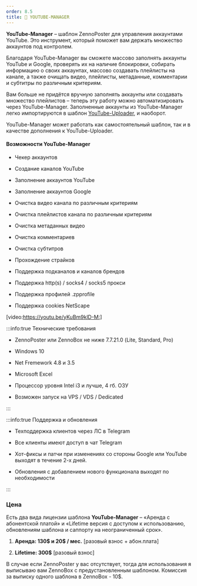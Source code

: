 ```yaml
---
order: 8.5
title: 💚 YOUTUBE-MANAGER
---
```


**YouTube-Manager** – шаблон ZennoPoster для управления аккаунтами YouTube. Это инструмент, который поможет вам держать множество аккаунтов под контролем.

Благодаря YouTube-Manager вы сможете массово заполнять аккаунты YouTube и Google, проверять их на наличие блокировки, собирать информацию о своих аккаунтах, массово создавать плейлисты на канале, а также очищать видео, плейлисты, метаданные, комментарии и субтитры по различным критериям.

Вам больше не придётся вручную заполнять аккаунты или создавать множество плейлистов – теперь эту работу можно автоматизировать через YouTube-Manager. Заполненные аккаунты из YouTube-Manager легко импортируются в шаблон [YouTube-Uploader](./../youtube-uploader/_index), и наоборот.

YouTube-Manager может работать как самостоятельный шаблон, так и в качестве дополнения к YouTube-Uploader.

#### Возможности **YouTube-Manager**

-  Чекер аккаунтов

-  Создание каналов YouTube

-  Заполнение аккаунтов YouTube

-  Заполнение аккаунтов Google

-  Очистка видео канала по различным критериям

-  Очистка плейлистов канала по различным критериям

-  Очистка метаданных видео

-  Очистка комментариев

-  Очистка субтитров

-  Прохождение страйков

-  Поддержка подканалов и каналов брендов

-  Поддержка http(s) / socks4 / socks5 прокси

-  Поддержка профилей .zpprofile

-  Поддержка cookies NetScape

   

[video:https://youtu.be/yKuBm9klD-M:]

:::info:true Технические требования

-  ZennoPoster или ZennoBox не ниже 7.7.21.0 (Lite, Standard, Pro)

-  Windows 10

-  Net Fremework 4.8 и 3.5

-  Microsoft Excel

-  Процессор уровня Intel i3 и лучше, 4 гб. ОЗУ

-  Возможен запуск на VPS / VDS / Dedicated

:::

:::info:true Поддержка и обновления

-  Техподдержка клиентов через ЛС в Telegram

-  Все клиенты имеют доступ в чат Telegram

-  Хот-фиксы и патчи при изменениях со стороны Google или YouTube выходят в течение 2-х дней.

-  Обновления с добавлением нового функционала выходят по необходимости

:::

### Цена

Есть два вида лицензии шаблона **YouTube-Manager** – «Аренда с абонентской платой» и «Lifetime версия с доступом к использованию, обновлениям шаблона и саппорту на неограниченный срок».

1. **Аренда: 130\$ и 20\$ / мес.** \[разовый взнос + абон.плата\]

2. **Lifetime: 300\$** \[разовый взнос\]

В случае если ZennoPoster у вас отсутствует, тогда для использования я выписываю вам ZennoBox с предустановленным шаблоном. Комиссия за выписку одного шаблона в ZennoBox - 10\$.